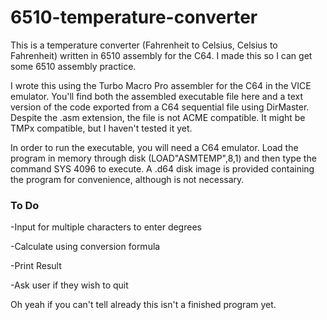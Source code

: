 # 6510-temperature-converter
This is a temperature converter (Fahrenheit to Celsius, Celsius to Fahrenheit) written in 6510 assembly for the C64. I made this so I can get some 6510 assembly practice.

I wrote this using the Turbo Macro Pro assembler for the C64 in the VICE emulator. You'll find both the assembled executable file here and a text version of the code exported from a C64 sequential file using DirMaster. Despite the .asm extension, the file is not ACME compatible. It might be TMPx compatible, but I haven't tested it yet.

In order to run the executable, you will need a C64 emulator. Load the program in memory through disk (LOAD"ASMTEMP",8,1) and then type the command SYS 4096 to execute. A .d64 disk image is provided containing the program for convenience, although is not necessary.

### To Do
-Input for multiple characters to enter degrees

-Calculate using conversion formula

-Print Result

-Ask user if they wish to quit


Oh yeah if you can't tell already this isn't a finished program yet.
